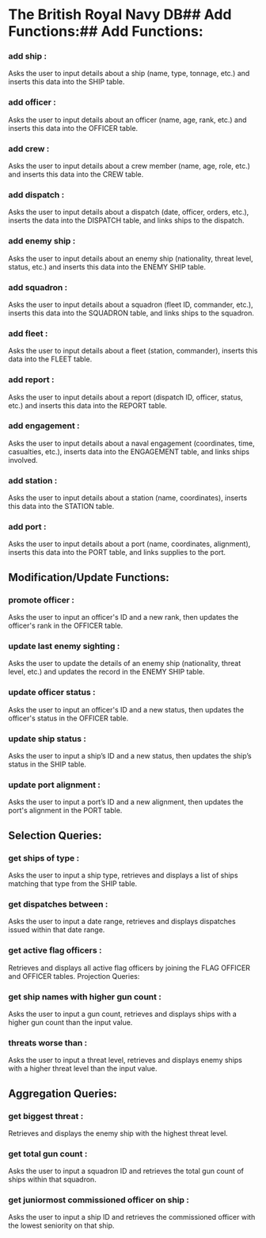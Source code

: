 # The British Royal Navy DB## Add Functions:## Add Functions:
### add ship : 
Asks the user to input details about a ship (name, type, tonnage, etc.) and inserts this data into the SHIP table.
### add officer : 
Asks the user to input details about an officer (name, age, rank, etc.) and inserts this data into the OFFICER table.
### add crew : 
Asks the user to input details about a crew member (name, age, role, etc.) and inserts this data into the CREW table.
### add dispatch : 
Asks the user to input details about a dispatch (date, officer, orders, etc.), inserts the data into the DISPATCH table, and links ships to the dispatch.
### add enemy ship : 
Asks the user to input details about an enemy ship (nationality, threat level, status, etc.) and inserts this data into the ENEMY SHIP table.
### add squadron : 
Asks the user to input details about a squadron (fleet ID, commander, etc.), inserts this data into the SQUADRON table, and links ships to the squadron.
### add fleet : 
Asks the user to input details about a fleet (station, commander), inserts this data into the FLEET table.
### add report : 
Asks the user to input details about a report (dispatch ID, officer, status, etc.) and inserts this data into the REPORT table.
### add engagement : 
Asks the user to input details about a naval engagement (coordinates, time, casualties, etc.), inserts data into the ENGAGEMENT table, and links ships involved.
### add station : 
Asks the user to input details about a station (name, coordinates), inserts this data into the STATION table.
### add port : 
Asks the user to input details about a port (name, coordinates, alignment), inserts this data into the PORT table, and links supplies to the port.
## Modification/Update Functions:
### promote officer : 
Asks the user to input an officer's ID and a new rank, then updates the officer's rank in the OFFICER table.
### update last enemy sighting : 
Asks the user to update the details of an enemy ship (nationality, threat level, etc.) and updates the record in the ENEMY SHIP table.
### update officer status : 
Asks the user to input an officer's ID and a new status, then updates the officer's status in the OFFICER table.
### update ship status : 
Asks the user to input a ship’s ID and a new status, then updates the ship’s status in the SHIP table.
### update port alignment : 
Asks the user to input a port’s ID and a new alignment, then updates the port's alignment in the PORT table.
## Selection Queries:
### get ships of type : 
Asks the user to input a ship type, retrieves and displays a list of ships matching that type from the SHIP table.
### get dispatches between : 
Asks the user to input a date range, retrieves and displays dispatches issued within that date range.
### get active flag officers : 
Retrieves and displays all active flag officers by joining the FLAG OFFICER and OFFICER tables.
Projection Queries:
### get ship names with higher gun count : 
Asks the user to input a gun count, retrieves and displays ships with a higher gun count than the input value.
### threats worse than : 
Asks the user to input a threat level, retrieves and displays enemy ships with a higher threat level than the input value.
## Aggregation Queries:
### get biggest threat : 
Retrieves and displays the enemy ship with the highest threat level.
### get total gun count : 
Asks the user to input a squadron ID and retrieves the total gun count of ships within that squadron.
### get juniormost commissioned officer on ship : 
Asks the user to input a ship ID and retrieves the commissioned officer with the lowest seniority on that ship.
